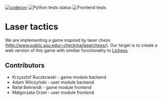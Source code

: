 [![codecov](https://codecov.io/gh/tojatos/laser-tactics/branch/master/graph/badge.svg?token=B2NGI7PL5C)](https://codecov.io/gh/tojatos/laser-tactics)
![Python tests status](https://github.com/tojatos/ZPI/actions/workflows/ci.yml/badge.svg)
![Frontend tests](https://github.com/tojatos/ZPI/actions/workflows/e2e.yml/badge.svg)

# Laser tactics
We are implementing a game inspired by laser chess (http://www.public.asu.edu/~checkma/laserchess/).
Our target is to create a web version of this game with similiar functionality to [Lichess](http://lichess.org).

## Contributors
- Krzysztof Ruczkowski - game module backend
- Adam Wilczyński - user module backend
- Rafał Behrendt - game module frontend
- Małgorzata Orzeł - user module frontend

